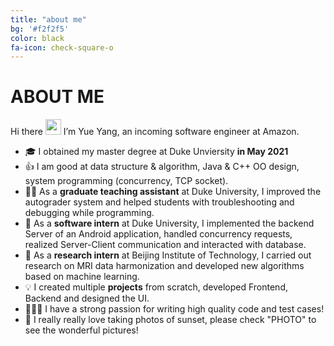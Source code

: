 ```yaml
---
title: "about me"
bg: '#f2f2f5'
color: black
fa-icon: check-square-o
---
```


# ABOUT ME

Hi there <a href="https://www.gautamkrishnar.com/"><img src="https://media.giphy.com/media/hvRJCLFzcasrR4ia7z/giphy.gif" width="25px"></a>
I’m Yue Yang, an incoming software engineer at Amazon.  
- 🎓  I obtained my master degree at Duke Unviersity **in May 2021**  
- 👍  I am good at data structure & algorithm, Java & C++ OO design, system programming (concurrency, TCP socket).
- 👩‍💻  As a **graduate teaching assistant** at Duke University, I improved the autograder system and helped students with troubleshooting and debugging while programming.
- 🥳 As a **software intern** at Duke University, I implemented the backend Server of an Android application, handled concurrency requests, realized Server-Client communication and interacted with database.  
- 🤩 As a **research intern** at Beijing Institute of Technology, I carried out research on MRI data harmonization and developed new algorithms based on machine learning.  
- 💡 I created multiple **projects** from scratch, developed Frontend, Backend and designed the UI.
- 🙋🏻‍♀️ I have a strong passion for writing high quality code and test cases!
- 🌆 I really really love taking photos of sunset, please check "PHOTO" to see the wonderful pictures!  

